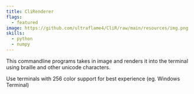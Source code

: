 ```yaml
---
title: CliRenderer
flags:
  - featured
image: https://github.com/ultraflame4/CliR/raw/main/resources/img.png
skills:
  - python
  - numpy
---
```

This commandline programs takes in image and renders it into the terminal using braille and other unicode characters.


Use terminals with 256 color support for best experience (eg. Windows Terminal)